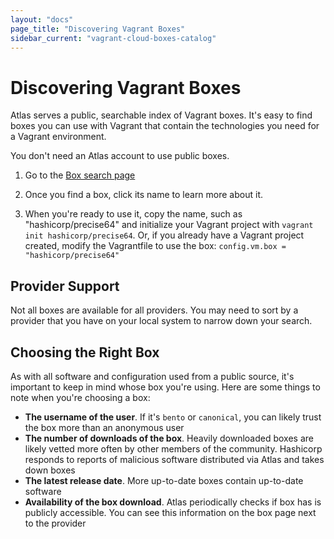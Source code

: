 ```yaml
---
layout: "docs"
page_title: "Discovering Vagrant Boxes"
sidebar_current: "vagrant-cloud-boxes-catalog"
---
```


# Discovering Vagrant Boxes

Atlas serves a public, searchable index of Vagrant boxes. It's easy to find
boxes you can use with Vagrant that contain the technologies you need
for a Vagrant environment.

You don't need an Atlas account to use public boxes.

1. Go to the [Box search page](https://vagrantcloud.com/boxes/search)

1. Once you find a box, click its name to learn more about it.

1. When you're ready to use it, copy the name, such as "hashicorp/precise64"
   and initialize your Vagrant project with `vagrant init hashicorp/precise64`.
   Or, if you already have a Vagrant project created, modify the Vagrantfile
   to use the box: `config.vm.box = "hashicorp/precise64"`

## Provider Support

Not all boxes are available for all providers. You may need
to sort by a provider that you have on your local system
to narrow down your search.

## Choosing the Right Box

As with all software and configuration used from a public source,
it's important to keep in mind whose box you're using. Here
are some things to note when you're choosing a box:

- __The username of the user__. If it's `bento` or `canonical`, you can likely
trust the box more than an anonymous user
- __The number of downloads of the box__. Heavily downloaded boxes
are likely vetted more often by other members of the community. Hashicorp
responds to reports of malicious software distributed via Atlas
and takes down boxes
- __The latest release date__. More up-to-date boxes contain up-to-date
software
- __Availability of the box download__. Atlas periodically checks if box
has is publicly accessible. You can see this information on the box
page next to the provider
